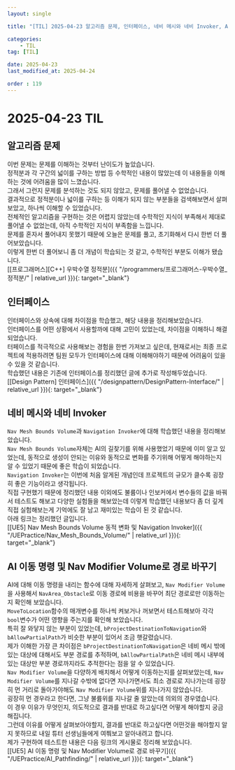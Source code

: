 ```yaml
---
layout: single

title: "[TIL] 2025-04-23 알고리즘 문제, 인터페이스, 네비 메시와 네비 Invoker, AI 이동 명령 및 경로 변경"

categories:
    - TIL
tag: [TIL]

date: 2025-04-23
last_modified_at: 2025-04-24

order : 119
---
```


# 2025-04-23 TIL

## 알고리즘 문제

이번 문제는 문제를 이해하는 것부터 난이도가 높았습니다.  
정적분과 각 구간의 넓이를 구하는 방법 등 수학적인 내용이 많았는데 이 내용들을 이해하는 것에 어려움을 많이 느꼈습니다.  
그래서 그런지 문제를 분석하는 것도 되지 않았고, 문제를 풀어낼 수 없었습니다.  
결과적으로 정적분이나 넓이를 구하는 등 이해가 되지 않는 부분들을 검색해보면서 살펴보았고, 하나씩 이해할 수 있었습니다.  
전체적인 알고리즘을 구현하는 것은 어렵지 않았는데 수학적인 지식이 부족해서 제대로 풀어낼 수 없었는데, 아직 수학적인 지식이 부족함을 느낍니다.  
문제를 혼자서 풀어내지 못했기 때문에 오늘은 문제를 풀고, 초기화해서 다시 한번 더 풀어보았습니다.  
이렇게 한번 더 풀어보니 좀 더 개념이 학습되는 것 같고, 수학적인 부분도 이해가 됐습니다.  
[[프로그래머스][C++] 우박수열 정적분]({{ "/programmers/프로그래머스-우박수열_정적분/" | relative_url }}){: target="_blank"}

## 인터페이스

인터페이스와 상속에 대해 차이점을 학습했고, 해당 내용을 정리해보았습니다.  
인터페이스를 어떤 상황에서 사용할까에 대해 고민이 있었는데, 차이점을 이해하니 해결되었습니다.  
터페이스를 적극적으로 사용해보는 경험을 한번 가져보고 싶은데, 현재로서는 최종 프로젝트에 적용하려면 팀원 모두가 인터페이스에 대해 이해해야하기 때문에 어려움이 있을 수 있을 것 같습니다.  
학습했던 내용은 기존에 인터페이스를 정리했던 글에 추가로 작성해두었습니다.  
[[Design Pattern] 인터페이스]({{ "/designpattern/DesignPattern-Interface/" | relative_url }}){: target="_blank"}

## 네비 메시와 네비 Invoker

`Nav Mesh Bounds Volume`과 `Navigation Invoker`에 대해 학습했던 내용을 정리해보았습니다.  
`Nav Mesh Bounds Volume`자체는 AI의 길찾기를 위해 사용했었기 때문에 이미 알고 있었는데, 동적으로 생성이 안되는 이유와 동적으로 변화를 주기위해 어떻게 해야하는지 알 수 있었기 때문에 좋은 학습이 되었습니다.  
`Navigation Invoker`는 이번에 처음 알게된 개념인데 프로젝트의 규모가 클수록 굉장히 좋은 기능이라고 생각됩니다.  
직접 구현했기 때문에 정리했던 내용 이외에도 불륨이나 인보커에서 변수들의 값을 바꿔서 테스트도 해보고 다양한 실험들을 해보았는데 이렇게 학습했던 내용보다 좀 더 깊게 직접 실험해보는게 기억에도 잘 남고 재미있는 학습이 된 것 같습니다.  
아래 링크는 정리했던 글입니다.  
[[UE5] Nav Mesh Bounds Volume 동적 변화 및 Navigation Invoker]({{ "/UEPractice/Nav_Mesh_Bounds_Volume/" | relative_url }}){: target="_blank"}

## AI 이동 명령 및 Nav Modifier Volume로 경로 바꾸기

AI에 대해 이동 명령을 내리는 함수에 대해 자세하게 살펴보고, `Nav Modifier Volume`을 사용해서 `NavArea_Obstacle`로 이동 경로에 비용을 바꾸어 최단 경로로만 이동하는지 확인해 보았습니다.  
`MoveToLocation`함수의 매개변수를 하나씩 켜보거나 꺼보면서 테스트해보아 각각 `bool`변수가 어떤 영향을 주는지를 확인해 보았습니다.  
특히 잘 와닿지 않는 부분이 있었는데, `bProjectDestinationToNavigation`와 `bAllowPartialPath`가 비슷한 부분이 있어서 조금 햇갈렸습니다.  
제가 이해한 가장 큰 차이점은 `bProjectDestinationToNavigation`은 네비 메시 밖에 있는 대상에 대해서도 부분 경로를 추적하며, `bAllowPartialPath`은 네비 메시 내부에 있는 대상만 부분 경로까지라도 추적한다는 점을 알 수 있었습니다.  
`Nav Modifier Volume`을 다양하게 배치해서 어떻게 이동하는지를 살펴보았는데, `Nav Modifier Volume`를 지나갈 수밖에 없다면 지나가면서도 최소 경로로 지나가는데 굉장히 먼 거리로 돌아가야해도 `Nav Modifier Volume`위를 지나가지 않았습니다.  
굉장히 먼 경우라고 한다면, 그냥 불륨위를 지나갈 줄 알았는데 의외의 경우였습니다.  
이 경우 이유가 무엇인지, 의도적으로 결과를 반대로 하고싶다면 어떻게 해야할지 궁금해집니다.  
그런데 이유를 어떻게 살펴보아야할지, 결과를 반대로 하고싶다면 어떤것을 해야할지 알지 못하므로 내일 튜터 선생님들에게 여쭤보고 알아내려고 합니다.  
제가 구현하여 테스트한 내용은 다음 링크의 게시물로 정리해 보았습니다.  
[[UE5] AI 이동 명령 및 Nav Modifier Volume로 경로 바꾸기]({{ "/UEPractice/AI_Pathfinding/" | relative_url }}){: target="_blank"}